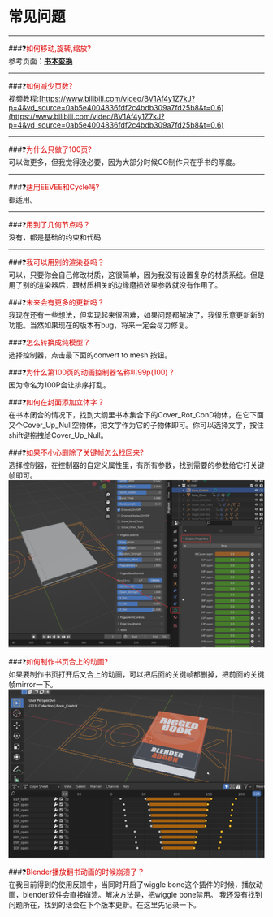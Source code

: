 # 常见问题
---
###❓<font color="#dd0000">如何移动,旋转,缩放?</font><br />
参考页面：**[书本变换](transform.md)**

---
###❓<font color="#dd0000">如何减少页数?</font><br />
视频教程:[https://www.bilibili.com/video/BV1Af4y1Z7kJ?p=4&vd_source=0ab5e4004836fdf2c4bdb309a7fd25b8&t=0.6](https://www.bilibili.com/video/BV1Af4y1Z7kJ?p=4&vd_source=0ab5e4004836fdf2c4bdb309a7fd25b8&t=0.6)

---
###❓<font color="#dd0000">为什么只做了100页?</font><br />
可以做更多，但我觉得没必要，因为大部分时候CG制作只在乎书的厚度。

---

###❓<font color="#dd0000">适用EEVEE和Cycle吗?</font><br />
都适用。

---
###❓<font color="#dd0000">用到了几何节点吗？</font><br />
没有，都是基础的约束和代码.

---
###❓<font color="#dd0000">我可以用别的渲染器吗？</font><br />
可以，只要你会自己修改材质，这很简单，因为我没有设置复杂的材质系统。但是用了别的渲染器后，跟材质相关的边缘磨损效果参数就没有作用了。
	
###❓<font color="#dd0000">未来会有更多的更新吗？</font><br />
我现在还有一些想法，但实现起来很困难，如果问题都解决了，我很乐意更新新的功能。当然如果现在的版本有bug，将来一定会尽力修复。
	
###❓<font color="#dd0000">怎么转换成纯模型？</font><br />
选择控制器，点击最下面的convert to mesh 按钮。

###❓<font color="#dd0000">为什么第100页的动画控制器名称叫99p(100)？</font><br />
因为命名为100P会让排序打乱。

###❓<font color="#dd0000">如何在封面添加立体字？</font><br />
在书本闭合的情况下，找到大纲里书本集合下的Cover_Rot_ConD物体，在它下面又个Cover_Up_Null空物体，把文字作为它的子物体即可。你可以选择文字，按住shift键拖拽给Cover_Up_Null。

###❓<font color="#dd0000">如果不小心删除了关键帧怎么找回来?</font><br />
选择控制器，在控制器的自定义属性里，有所有参数，找到需要的参数给它打关键帧即可。
![](image/custompanel.png "")


###❓<font color="#dd0000">如何制作书页合上的动画?</font><br />
如果要制作书页打开后又合上的动画，可以把后面的关键帧都删掉，把前面的关键帧mirror一下。
![](image/close.png "")

###❓<font color="#dd0000">Blender播放翻书动画的时候崩溃了？</font><br />
在我目前得到的使用反馈中，当同时开启了wiggle bone这个插件的时候，播放动画，blender软件会直接崩溃。解决方法是，把wiggle bone禁用。
我还没有找到问题所在，找到的话会在下个版本更新。在这里先记录一下。

















